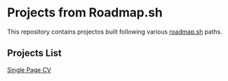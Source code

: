 # Projects from Roadmap.sh
This repository contains projectos built following various [roadmap.sh](https://roadmap.sh/) paths.

## Projects List
[Single Page CV](https://roadmap.sh/projects/single-page-cv)
